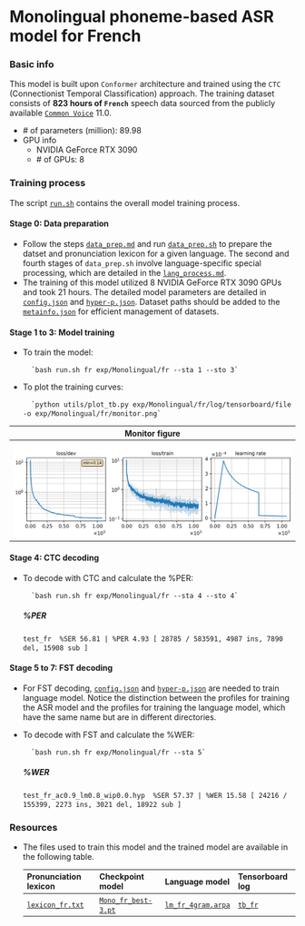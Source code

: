 # Monolingual phoneme-based ASR model for French
### Basic info

This model is built upon `Conformer` architecture and trained using the `CTC` (Connectionist Temporal Classification) approach. The training dataset consists of __823 hours of `French`__ speech data sourced from the publicly available [`Common Voice`](https://commonvoice.mozilla.org/) 11.0.

* \# of parameters (million): 89.98
* GPU info
  * NVIDIA GeForce RTX 3090
  * \# of GPUs: 8

### Training process

The script [`run.sh`](../../../run.sh) contains the overall model training process.

#### Stage 0: Data preparation
* Follow the steps [`data_prep.md`](../../../local/data_prep.md) and run [`data_prep.sh`](../../../local/data_prep.sh) to prepare the datset and pronunciation lexicon for a given language. The second and fourth stages of `data_prep.sh` involve language-specific special processing, which are detailed in the [`lang_process.md`](../../../lang-process/fr/lang_process.md). 
* The training of this model utilized 8 NVIDIA GeForce RTX 3090 GPUs and took 21 hours. The detailed model parameters are detailed in [`config.json`](config.json) and [`hyper-p.json`](hyper-p.json). Dataset paths should be added to the [`metainfo.json`](../../../data/metainfo.json) for efficient management of datasets.

#### Stage 1 to 3: Model training
* To train the model:

        `bash run.sh fr exp/Monolingual/fr --sta 1 --sto 3`
* To plot the training curves:

        `python utils/plot_tb.py exp/Monolingual/fr/log/tensorboard/file -o exp/Monolingual/fr/monitor.png`

|     Monitor figure    |
|:-----------------------:|
|![tb-plot](./monitor.png)|

#### Stage 4: CTC decoding
* To decode with CTC and calculate the %PER:

        `bash run.sh fr exp/Monolingual/fr --sta 4 --sto 4`

    ##### %PER
    ```
    test_fr  %SER 56.81 | %PER 4.93 [ 28785 / 583591, 4987 ins, 7890 del, 15908 sub ]
    ```

#### Stage 5 to 7: FST decoding
* For FST decoding, [`config.json`](./lm/config.json) and [`hyper-p.json`](./lm/hyper-p.json) are needed to train language model. Notice the distinction between the profiles for training the ASR model and the profiles for training the language model, which have the same name but are in different directories.
* To decode with FST and calculate the %WER:

        `bash run.sh fr exp/Monolingual/fr --sta 5`

    ##### %WER
    ```
    test_fr_ac0.9_lm0.8_wip0.0.hyp  %SER 57.37 | %WER 15.58 [ 24216 / 155399, 2273 ins, 3021 del, 18922 sub ]
    ```
### Resources
* The files used to train this model and the trained model are available in the following table. 

    | Pronunciation lexicon | Checkpoint model | Language model | Tensorboard log |
    | ----------- | ----------- | ----------- | ----------- |
    | [`lexicon_fr.txt`](https://cat-ckpt.oss-cn-beijing.aliyuncs.com/cat-multilingual/cv-lang10/dict/fr/lexicon_fr.txt) | [`Mono_fr_best-3.pt`](https://cat-ckpt.oss-cn-beijing.aliyuncs.com/cat-multilingual/cv-lang10/exp/fr/Mono_fr_best-3.pt) | [`lm_fr_4gram.arpa`](https://cat-ckpt.oss-cn-beijing.aliyuncs.com/cat-multilingual/cv-lang10/exp/fr/lm_fr_4gram.arpa) | [`tb_fr`](https://cat-ckpt.oss-cn-beijing.aliyuncs.com/cat-multilingual/cv-lang10/exp/fr/tb_log_fr.tar.gz) |